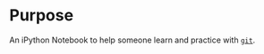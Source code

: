 # Purpose

An iPython Notebook to help someone learn and practice with [`git`]( https://git-scm.com/ ).
